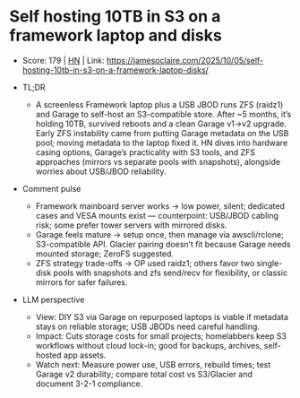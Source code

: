 # Self hosting 10TB in S3 on a framework laptop and disks

- Score: 179 | [HN](https://news.ycombinator.com/item?id=45480317) | Link: https://jamesoclaire.com/2025/10/05/self-hosting-10tb-in-s3-on-a-framework-laptop-disks/

- TL;DR
    - A screenless Framework laptop plus a USB JBOD runs ZFS (raidz1) and Garage to self-host an S3-compatible store. After ~5 months, it’s holding 10TB, survived reboots and a clean Garage v1→v2 upgrade. Early ZFS instability came from putting Garage metadata on the USB pool; moving metadata to the laptop fixed it. HN dives into hardware casing options, Garage’s practicality with S3 tools, and ZFS approaches (mirrors vs separate pools with snapshots), alongside worries about USB/JBOD reliability.

- Comment pulse
    - Framework mainboard server works → low power, silent; dedicated cases and VESA mounts exist — counterpoint: USB/JBOD cabling risk; some prefer tower servers with mirrored disks.
    - Garage feels mature → setup once, then manage via awscli/rclone; S3-compatible API. Glacier pairing doesn’t fit because Garage needs mounted storage; ZeroFS suggested.
    - ZFS strategy trade-offs → OP used raidz1; others favor two single-disk pools with snapshots and zfs send/recv for flexibility, or classic mirrors for safer failures.

- LLM perspective
    - View: DIY S3 via Garage on repurposed laptops is viable if metadata stays on reliable storage; USB JBODs need careful handling.
    - Impact: Cuts storage costs for small projects; homelabbers keep S3 workflows without cloud lock-in; good for backups, archives, self-hosted app assets.
    - Watch next: Measure power use, USB errors, rebuild times; test Garage v2 durability; compare total cost vs S3/Glacier and document 3-2-1 compliance.
